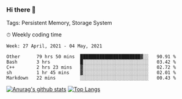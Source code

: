 ### Hi there 👋

Tags: Persistent Memory, Storage System

<!--

[![Anurag's github stats](https://github-readme-stats.vercel.app/api?username=wwyf)](https://github.com/anuraghazra/github-readme-stats)

[![Anurag's github stats](https://github-readme-stats.vercel.app/api?username=wwyf&count_private=true)](https://github.com/anuraghazra/github-readme-stats)


[![Top Langs](https://github-readme-stats.vercel.app/api/top-langs/?username=wwyf&count_private=true&&hide=jupyter%20notebook,html)](https://github.com/anuraghazra/github-readme-stats)



-->


⏱ Weekly coding time

<!--START_SECTION:waka-->
```text
Week: 27 April, 2021 - 04 May, 2021

Other      79 hrs 50 mins  ██████████████████████▓░░   90.91 % 
Bash       3 hrs           █░░░░░░░░░░░░░░░░░░░░░░░░   03.42 % 
C++        2 hrs 23 mins   ▓░░░░░░░░░░░░░░░░░░░░░░░░   02.72 % 
sh         1 hr 45 mins    ▓░░░░░░░░░░░░░░░░░░░░░░░░   02.01 % 
Markdown   22 mins         ░░░░░░░░░░░░░░░░░░░░░░░░░   00.43 % 
```
<!--END_SECTION:waka-->



[![Anurag's github stats](https://github-readme-stats.vercel.app/api?username=wwyf&count_private=true&show_icons=true&hide_border=true)](https://github.com/anuraghazra/github-readme-stats) [![Top Langs](https://github-readme-stats.vercel.app/api/top-langs/?username=wwyf&count_private=true&hide=jupyter%20notebook,html,OpenEdge%20ABL&langs_count=10&layout=compact&hide_border=true)](https://github.com/anuraghazra/github-readme-stats)

<!--

[![willianrod's wakatime stats](https://github-readme-stats.vercel.app/api/wakatime?username=wwyf)](https://github.com/anuraghazra/github-readme-stats)


-->
